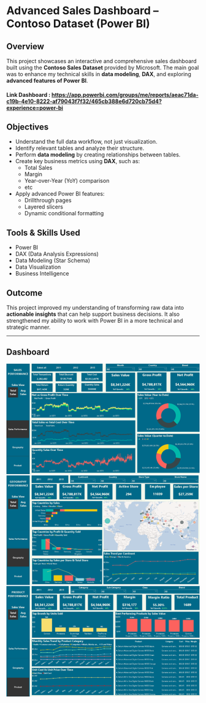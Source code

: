 # Advanced Sales Dashboard – Contoso Dataset (Power BI)

## Overview
This project showcases an interactive and comprehensive sales dashboard built using the **Contoso Sales Dataset** provided by Microsoft. The main goal was to enhance my technical skills in **data modeling**, **DAX**, and exploring **advanced features of Power BI**.

#### Link Dashboard : https://app.powerbi.com/groups/me/reports/aeac71da-c19b-4e10-8222-af79043f7f32/465cb388e6d720cb75d4?experience=power-bi

## Objectives
- Understand the full data workflow, not just visualization.
- Identify relevant tables and analyze their structure.
- Perform **data modeling** by creating relationships between tables.
- Create key business metrics using **DAX**, such as:
  - Total Sales
  - Margin
  - Year-over-Year (YoY) comparison
  - etc
- Apply advanced Power BI features:
  - Drillthrough pages
  - Layered slicers
  - Dynamic conditional formatting

## Tools & Skills Used
- Power BI
- DAX (Data Analysis Expressions)
- Data Modeling (Star Schema)
- Data Visualization
- Business Intelligence

## Outcome
This project improved my understanding of transforming raw data into **actionable insights** that can help support business decisions. It also strengthened my ability to work with Power BI in a more technical and strategic manner.

---

## Dashboard

![Sales Performance](Sales%20Performance.png)
![Geography Performance](Geography%20Sales.png)
![Product Performance](Product%20Sales.png)




